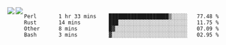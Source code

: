 <a href="https://github.com/anuraghazra/github-readme-stats">
  <img align="left" src="https://github-readme-stats.vercel.app/api?username=kfly8&count_private=true&show_icons=true&theme=calm" />
</a>
<a href="https://github.com/anuraghazra/github-readme-stats">
  <img align="left" src="https://github-readme-stats.vercel.app/api/top-langs/?username=kfly8&theme=calm&hide=HTML&exclude_repo=is3q-cr" />
</a>

<!--START_SECTION:waka-->
```text
Perl       1 hr 33 mins    ███████████████████▒░░░░░   77.48 % 
Rust       14 mins         ███░░░░░░░░░░░░░░░░░░░░░░   11.75 % 
Other      8 mins          █▓░░░░░░░░░░░░░░░░░░░░░░░   07.09 % 
Bash       3 mins          ▓░░░░░░░░░░░░░░░░░░░░░░░░   02.95 % 
```
<!--END_SECTION:waka-->
